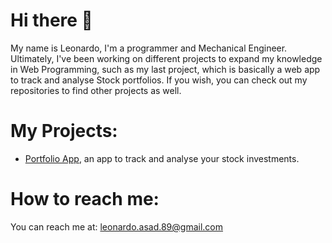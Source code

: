 # Hi there 👋

My name is Leonardo, I'm a programmer and Mechanical Engineer. Ultimately, I've been working on different projects to expand my knowledge in Web Programming, such as my last project, which is basically a web app to track and analyse Stock portfolios. If you wish, you can check out my repositories to find other projects as well.

# My Projects:
- [Portfolio App](https://github.com/leonardo-asad/Portfolio-App), an app to track and analyse your stock investments.
  
# How to reach me: 

You can reach me at: leonardo.asad.89@gmail.com

<!--
**leonardo-asad/leonardo-asad** is a ✨ _special_ ✨ repository because its `README.md` (this file) appears on your GitHub profile.

Here are some ideas to get you started:

- 🔭 I’m currently working on ...
- 🌱 I’m currently learning ...
- 👯 I’m looking to collaborate on ...
- 🤔 I’m looking for help with ...
- 💬 Ask me about ...
- 📫 How to reach me: ...
- 😄 Pronouns: ...
- ⚡ Fun fact: ...
-->

